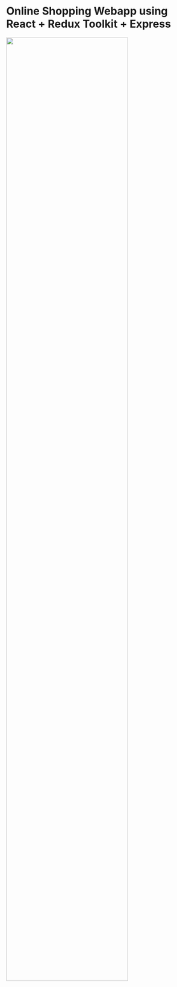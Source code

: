 # Online Shopping Webapp using React + Redux Toolkit + Express

<p align="left">
  <img width="80%" height="80%" src="https://github.com/famasboy888/ShoppingCart_Webapp_React_ReduxToolkit/assets/23441168/18ca0f83-b514-494d-8b05-3ee630b505e3">
</p>
